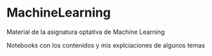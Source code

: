 # MachineLearning

Material de la asignatura optativa de Machine Learning

Notebooks con los contenidos y mis explciaciones de algunos temas
